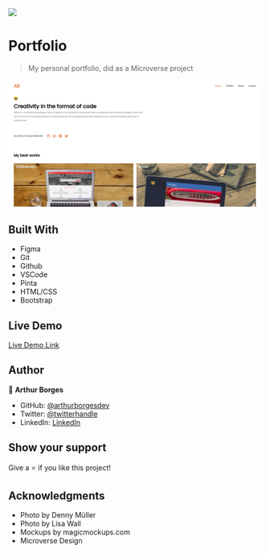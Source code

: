 ![](https://img.shields.io/badge/Microverse-blueviolet)

# Portfolio

> My personal portfolio, did as a Microverse project

![portfolio-screenshot](./img/portfolio-screenshot.jpg)


## Built With

- Figma
- Git
- Github
- VSCode
- Pinta
- HTML/CSS
- Bootstrap

## Live Demo

[Live Demo Link](https://livedemo.com)


## Author

👤 **Arthur Borges**

- GitHub: [@arthurborgesdev](https://github.com/arthurborgesdev)
- Twitter: [@twitterhandle](https://twitter.com/arthurmoises)
- LinkedIn: [LinkedIn](https://linkedin.com/in/arthurmoises)

## Show your support

Give a ⭐️ if you like this project!

## Acknowledgments

- Photo by Denny Müller
- Photo by Lisa Wall
- Mockups by magicmockups.com
- Microverse Design